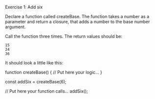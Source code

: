 Exercise 1: Add six

Declare a function called createBase. The function takes a number as a parameter and return a closure, that adds a number to the base number argument.

Call the function three times. The return values should be:

    15
    24
    36

It should look a little like this:

function createBase() {
  // Put here your logic...
}

const addSix = createBase(6);

// Put here your function calls...
addSix();